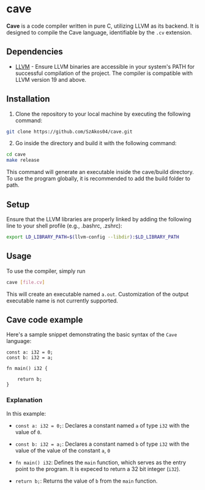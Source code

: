 # cave
**Cave** is a code compiler written in pure C, utilizing LLVM as its backend.
It is designed to compile the Cave language, identifiable by the `.cv` extension.

## Dependencies
- [LLVM](https://github.com/llvm/llvm-project) - Ensure LLVM binaries are
accessible in your system's PATH for successful compilation of the project.
The compiler is compatible with LLVM version 19 and above.

## Installation
1. Clone the repository to your local machine by executing the following command:
```bash
git clone https://github.com/SzAkos04/cave.git
```

2. Go inside the directory and build it with the following command:
```bash
cd cave
make release
```
This command will generate an executable inside the cave/build directory.
To use the program globally, it is recommended to add the build folder to path.

## Setup
Ensure that the LLVM libraries are properly linked by adding the following line
to your shell profile (e.g., .bashrc, .zshrc):
```bash
export LD_LIBRARY_PATH=$(llvm-config --libdir):$LD_LIBRARY_PATH
```

## Usage
To use the compiler, simply run
```bash
cave [file.cv]
```
This will create an executable
named `a.out`. Customization of the output executable name is not currently supported.

## Cave code example
Here's a sample snippet demonstrating the basic syntax of the `Cave` language:
```
const a: i32 = 0;
const b: i32 = a;

fn main() i32 {

    return b;
}
```

### Explanation
In this example: 

- `const a: i32 = 0;`: Declares a constant named `a` of type `i32` with the value of `0`.

- `const b: i32 = a;`: Declares a constant named `b` of type `i32` with the value of the value of the constant `a`, `0`

- `fn main() i32`: Defines the `main` function, which serves as the entry point to
the program. It is expeced to return a 32 bit integer (`i32`).

- `return b;`: Returns the value of `b` from the `main` function.
